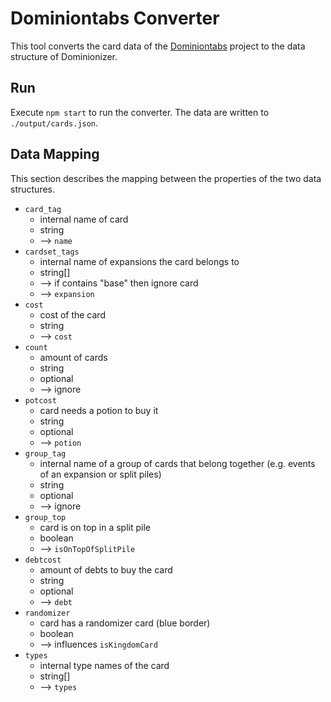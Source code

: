# Dominiontabs Converter

This tool converts the card data of the [Dominiontabs](https://github.com/sumpfork/dominiontabs) project to the data structure of Dominionizer.

## Run
Execute `npm start` to run the converter. The data are written to `./output/cards.json`.

## Data Mapping
This section describes the mapping between the properties of the two data structures.
- `card_tag`
  - internal name of card
  - string
  - --> `name`
- `cardset_tags`
  - internal name of expansions the card belongs to
  - string[]
  - --> if contains "base" then ignore card
  - --> `expansion`
- `cost`
  - cost of the card
  - string
  - --> `cost`
- `count`
  - amount of cards
  - string
  - optional
  - --> ignore
- `potcost`
  - card needs a potion to buy it
  - string
  - optional
  - --> `potion`
- `group_tag`
  - internal name of a group of cards that belong together (e.g. events of an expansion or split piles)
  - string
  - optional
  - --> ignore
- `group_top`
  - card is on top in a split pile
  - boolean
  - --> `isOnTopOfSplitPile`
- `debtcost`
  - amount of debts to buy the card
  - string
  - optional
  - --> `debt`
- `randomizer`
  - card has a randomizer card (blue border)
  - boolean
  - --> influences `isKingdomCard`
- `types`
  - internal type names of the card
  - string[]
  - --> `types`
